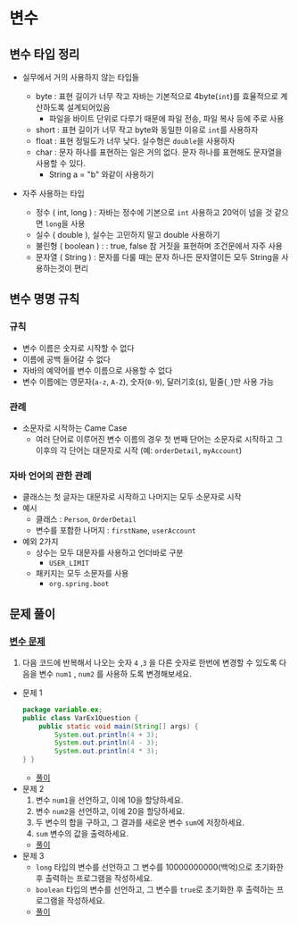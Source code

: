 # 변수
## 변수 타입 정리
- 실무에서 거의 사용하지 않는 타입들
    - byte : 표현 길이가 너무 작고 자바는 기본적으로 4byte(`int`)를 효율적으로 계산하도록 설계되어있음
        - 파일을 바이트 단위로 다루기 때문에 파일 전송, 파일 복사 등에 주로 사용
    - short : 표현 길이가 너무 작고 byte와 동일한 이유로 `int`를 사용하자
    - float : 표현 정밀도가 너무 낮다. 실수형은 `double`을 사용하자
    - char : 문자 하나를 표현하는 일은 거의 없다. 문자 하나를 표현해도 문자열을 사용할 수 있다.
        - String a = "b" 와같이 사용하기

- 자주 사용하는 타입
    - 정수 ( int, long ) : 자바는 정수에 기본으로 `int` 사용하고 20억이 넘을 것 같으면 `long`을 사용
    - 실수 ( double ), 실수는 고민하지 말고 double 사용하기
    - 불린형 ( boolean ) : : true, false 참 거짓을 표현하며 조건문에서 자주 사용
    - 문자열 ( String ) : 문자를 다룰 때는 문자 하나든 문자열이든 모두 String을 사용하는것이 편리

## 변수 명명 규칙
### 규칙
- 변수 이름은 숫자로 시작할 수 없다
- 이름에 공백 들어갈 수 없다
- 자바의 예약어를 변수 이름으로 사용할 수 없다
- 변수 이름에는 영문자(`a-z`, `A-Z`), 숫자(`0-9`), 달러기호(`$`), 밑줄(`_`)만 사용 가능

### 관례
- 소문자로 시작하는 Came Case
    - 여러 단어로 이루어진 변수 이름의 경우 첫 번째 단어는 소문자로 시작하고 그 이후의 각 단어는 대문자로 시작 (예: `orderDetail`, `myAccount`)

### 자바 언어의 관한 관례
- 클래스는 첫 글자는 대문자로 시작하고 나머지는 모두 소문자로 시작
- 예시
    - 클래스 : `Person`, `OrderDetail`
    - 변수를 포함한 나머지 : `firstName`, `userAccount`
- 예외 2가지
    - 상수는 모두 대문자를 사용하고 언더바로 구분
        - `USER_LIMIT`
    - 패키지는 모두 소문자를 사용
        - `org.spring.boot`

## 문제 풀이
### [변수 문제](ex/)
1. 다음 코드에 반복해서 나오는 숫자 `4` ,`3` 을 다른 숫자로 한번에 변경할 수 있도록 다음을 변수 `num1` , `num2` 를 사용하
도록 변경해보세요.
- 문제 1
    ```java
    package variable.ex;
    public class VarEx1Question {
        public static void main(String[] args) {
            System.out.println(4 + 3);
            System.out.println(4 - 3);
            System.out.println(4 * 3);
    } }
    ```
    - [풀이](ex/VarEx1Answer.java)
- 문제 2
    1. 변수 `num1`을 선언하고, 이에 10을 할당하세요.
    2. 변수 `num2`을 선언하고, 이에 20을 할당하세요.
    3. 두 변수의 합을 구하고, 그 결과를 새로운 변수 `sum`에 저장하세요.
    4. `sum` 변수의 값을 출력하세요.
    - [풀이](ex/VarEx2Answer.java)
- 문제 3
    - `long` 타입의 변수를 선언하고 그 변수를 10000000000(백억)으로 초기화한 후 출력하는 프로그램을 작성하세요.
    - `boolean` 타입의 변수를 선언하고, 그 변수를 `true`로 초기화한 후 출력하는 프로그램을 작성하세요.
    - [풀이](ex/VarEx3Answer.java)
